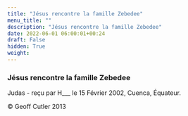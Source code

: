 ```yaml
---
title: "Jésus rencontre la famille Zebedee"
menu_title: ""
description: "Jésus rencontre la famille Zebedee"
date: 2022-06-01 06:00:01+00:24
draft: False
hidden: True
weight:
---
```

### Jésus rencontre la famille Zebedee

Judas - reçu par H___  le 15 Février 2002, Cuenca, Équateur.



© Geoff Cutler 2013